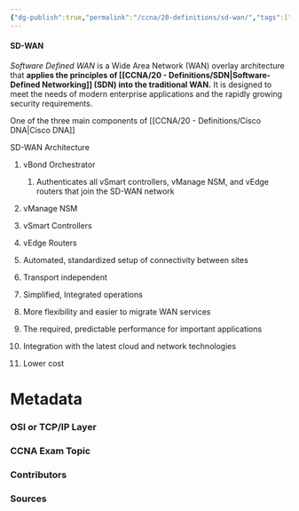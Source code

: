 ```yaml
---
{"dg-publish":true,"permalink":"/ccna/20-definitions/sd-wan/","tags":["defs_ccna"]}
---
```


#### SD-WAN
*Software Defined WAN* is a Wide Area Network (WAN) overlay architecture that **applies the principles of [[CCNA/20 - Definitions/SDN\|Software-Defined Networking]] (SDN) into the traditional WAN.** It is designed to meet the needs of modern enterprise applications and the rapidly growing security requirements.

One of the three main components of [[CCNA/20 - Definitions/Cisco DNA\|Cisco DNA]]

SD-WAN Architecture
1. vBond Orchestrator
	1. Authenticates all vSmart controllers, vManage NSM, and vEdge routers that join the SD-WAN network
2. vManage NSM
3. vSmart Controllers
4. vEdge Routers





1. Automated, standardized setup of connectivity between sites
2. Transport independent
3. Simplified, Integrated operations
4. More flexibility and easier to migrate WAN services
5. The required, predictable performance for important applications
6. Integration with the latest cloud and network technologies
7. Lower cost

# Metadata
### OSI or TCP/IP Layer

### CCNA Exam Topic

### Contributors

### Sources
